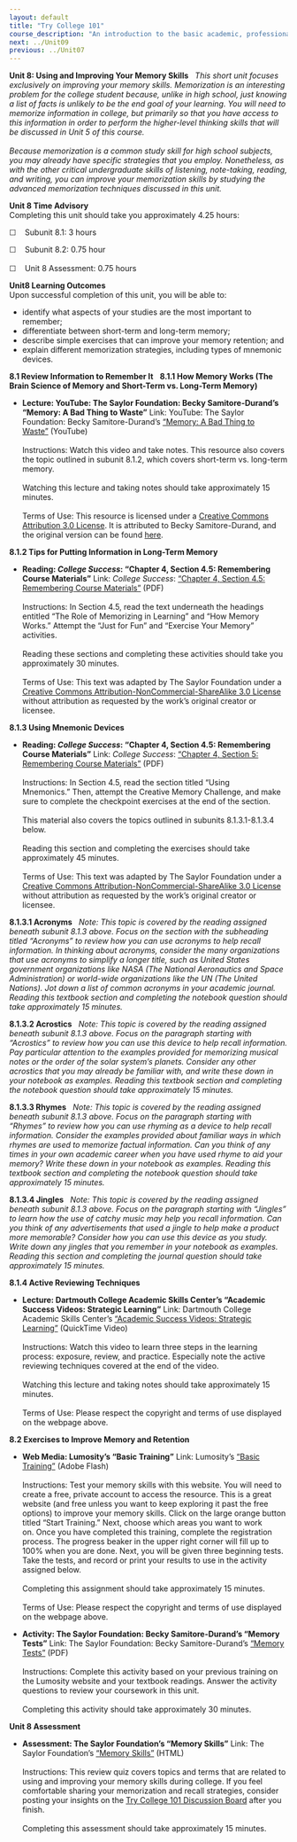 ```yaml
---
layout: default
title: "Try College 101"
course_description: "An introduction to the basic academic, professional, and personal skills you will need to be successful in college."
next: ../Unit09
previous: ../Unit07
---
```

**Unit 8: Using and Improving Your Memory Skills** <span id="8"></span> 
*This short unit focuses exclusively on improving your memory skills.
Memorization is an interesting problem for the college student because,
unlike in high school, just knowing a list of facts is unlikely to be
the end goal of your learning. You will need to memorize information in
college, but primarily so that you have access to this information in
order to perform the higher-level thinking skills that will be discussed
in Unit 5 of this course.  
    
 Because memorization is a common study skill for high school subjects,
you may already have specific strategies that you employ. Nonetheless,
as with the other critical undergraduate skills of listening,
note-taking, reading, and writing, you can improve your memorization
skills by studying the advanced memorization techniques discussed in
this unit.*

**Unit 8 Time Advisory**  
Completing this unit should take you approximately 4.25 hours:  
  
 ☐    Subunit 8.1: 3 hours  
  
 ☐    Subunit 8.2: 0.75 hour  
    
 ☐    Unit 8 Assessment: 0.75 hours

**Unit8 Learning Outcomes**  
Upon successful completion of this unit, you will be able to:
-   identify what aspects of your studies are the most important to
    remember;
-   differentiate between short-term and long-term memory;
-   describe simple exercises that can improve your memory retention;
    and
-   explain different memorization strategies, including types of
    mnemonic devices.

**8.1 Review Information to Remember It** <span id="8.1"></span> 
**8.1.1 How Memory Works (The Brain Science of Memory and Short-Term vs.
Long-Term Memory)** <span id="8.1.1"></span> 
-   **Lecture: YouTube: The Saylor Foundation: Becky Samitore-Durand’s
    “Memory: A Bad Thing to Waste”**
    Link: YouTube: The Saylor Foundation: Becky Samitore-Durand’s
    [“Memory: A Bad Thing to
    Waste”](http://www.youtube.com/watch?feature=player_embedded&v=SB3rYiK5z2E) (YouTube)  
        
     Instructions: Watch this video and take notes. This resource also
    covers the topic outlined in subunit 8.1.2, which covers short-term
    vs. long-term memory.  
        
     Watching this lecture and taking notes should take approximately 15
    minutes.  
        
     Terms of Use: This resource is licensed under a [Creative Commons
    Attribution 3.0
    License](http://creativecommons.org/licenses/by/3.0/). It is
    attributed to Becky Samitore-Durand, and the original version can be
    found
    [here](http://www.youtube.com/watch?feature=player_embedded&v=SB3rYiK5z2E).

**8.1.2 Tips for Putting Information in Long-Term Memory** <span
id="8.1.2"></span> 
-   **Reading: *College Success*: “Chapter 4, Section 4.5: Remembering
    Course Materials”**
    Link: *College Success*: [“Chapter 4, Section 4.5: Remembering
    Course
    Materials”](http://www.saylor.org/site/textbooks/College%20Success.pdf)
    (PDF)  
        
     Instructions: In Section 4.5, read the text underneath the headings
    entitled “The Role of Memorizing in Learning” and “How Memory
    Works.” Attempt the “Just for Fun” and “Exercise Your Memory”
    activities.  
        
     Reading these sections and completing these activities should take
    you approximately 30 minutes.  
        
     Terms of Use: This text was adapted by The Saylor Foundation under
    a [Creative Commons Attribution-NonCommercial-ShareAlike 3.0
    License](http://creativecommons.org/licenses/by-nc-sa/3.0/) without
    attribution as requested by the work’s original creator or licensee.

**8.1.3 Using Mnemonic Devices** <span id="8.1.3"></span> 
-   **Reading: *College Success*: “Chapter 4, Section 4.5: Remembering
    Course Materials”**
    Link: *College Success*: [“Chapter 4, Section 5: Remembering Course
    Materials”](http://www.saylor.org/site/textbooks/College%20Success.pdf)
    (PDF)  
        
     Instructions: In Section 4.5, read the section titled “Using
    Mnemonics.” Then, attempt the Creative Memory Challenge, and make
    sure to complete the checkpoint exercises at the end of the
    section.  
        
     This material also covers the topics outlined in subunits
    8.1.3.1-8.1.3.4 below.  
        
     Reading this section and completing the exercises should take
    approximately 45 minutes.  
        
     Terms of Use: This text was adapted by The Saylor Foundation under
    a [Creative Commons Attribution-NonCommercial-ShareAlike 3.0
    License](http://creativecommons.org/licenses/by-nc-sa/3.0/) without
    attribution as requested by the work’s original creator or licensee.

**8.1.3.1 Acronyms** <span id="8.1.3.1"></span> 
*Note: This topic is covered by the reading assigned beneath
subunit 8.1.3 above. Focus on the section with the subheading titled
“Acronyms” to review how you can use acronyms to help recall
information. In thinking about acronyms, consider the many organizations
that use acronyms to simplify a longer title, such as United States
government organizations like NASA (The National Aeronautics and Space
Administration) or world-wide organizations like the UN (The United
Nations). Jot down a list of common acronyms in your academic journal.
Reading this textbook section and completing the notebook question
should take approximately 15 minutes.*

**8.1.3.2 Acrostics** <span id="8.1.3.2"></span> 
*Note: This topic is covered by the reading assigned beneath
subunit 8.1.3 above. Focus on the paragraph starting with “Acrostics” to
review how you can use this device to help recall information. Pay
particular attention to the examples provided for memorizing musical
notes or the order of the solar system’s planets. Consider any other
acrostics that you may already be familiar with, and write these down in
your notebook as examples. Reading this textbook section and completing
the notebook question should take approximately 15 minutes.*

**8.1.3.3 Rhymes** <span id="8.1.3.3"></span> 
*Note: This topic is covered by the reading assigned beneath
subunit 8.1.3 above. Focus on the paragraph starting with “Rhymes” to
review how you can use rhyming as a device to help recall information.
Consider the examples provided about familiar ways in which rhymes are
used to memorize factual information. Can you think of any times in your
own academic career when you have used rhyme to aid your memory? Write
these down in your notebook as examples. Reading this textbook section
and completing the notebook question should take approximately 15
minutes.*

**8.1.3.4 Jingles** <span id="8.1.3.4"></span> 
*Note: This topic is covered by the reading assigned beneath subunit
8.1.3 above. Focus on the paragraph starting with “Jingles” to learn how
the use of catchy music may help you recall information. Can you think
of any advertisements that used a jingle to help make a product more
memorable? Consider how you can use this device as you study. Write down
any jingles that you remember in your notebook as examples. Reading this
section and completing the journal question should take approximately 15
minutes.*

**8.1.4 Active Reviewing Techniques** <span id="8.1.4"></span> 
-   **Lecture: Dartmouth College Academic Skills Center’s “Academic
    Success Videos: Strategic Learning”**
    Link: Dartmouth College Academic Skills Center’s [“Academic Success
    Videos: Strategic
    Learning”](http://www.dartmouth.edu/~acskills/videos/video_sl.html) (QuickTime
    Video)  
        
     Instructions: Watch this video to learn three steps in the learning
    process: exposure, review, and practice. Especially note the active
    reviewing techniques covered at the end of the video.  
        
     Watching this lecture and taking notes should take approximately 15
    minutes.  
        
     Terms of Use: Please respect the copyright and terms of use
    displayed on the webpage above.

**8.2 Exercises to Improve Memory and Retention** <span
id="8.2"></span> 
-   **Web Media: Lumosity’s “Basic Training”**
    Link: Lumosity’s [“Basic Training”](http://www.lumosity.com/) (Adobe
    Flash)  
        
     Instructions: Test your memory skills with this website. You will
    need to create a free, private account to access the resource. This
    is a great website (and free unless you want to keep exploring it
    past the free options) to improve your memory skills. Click on the
    large orange button titled “Start Training.” Next, choose which
    areas you want to work on. Once you have completed this training,
    complete the registration process. The progress beaker in the upper
    right corner will fill up to 100% when you are done. Next, you will
    be given three beginning tests. Take the tests, and record or print
    your results to use in the activity assigned below.  
        
     Completing this assignment should take approximately 15 minutes.  
        
     Terms of Use: Please respect the copyright and terms of use
    displayed on the webpage above.

-   **Activity: The Saylor Foundation: Becky Samitore-Durand’s “Memory
    Tests”**
    Link: The Saylor Foundation: Becky Samitore-Durand’s [“Memory
    Tests”](http://www.saylor.org/site/wp-content/uploads/2012/01/TRYCOLLEGE-7.2.pdf) (PDF)  
        
     Instructions: Complete this activity based on your previous
    training on the Lumosity website and your textbook readings. Answer
    the activity questions to review your coursework in this unit.  
        
     Completing this activity should take approximately 30 minutes.

**Unit 8 Assessment** <span id="8.3"></span> 
-   **Assessment: The Saylor Foundation’s “Memory Skills”**
    Link: The Saylor Foundation’s [“Memory
    Skills”](http://school.saylor.org/mod/quiz/view.php?id=1880)
    (HTML)  
        
     Instructions: This review quiz covers topics and terms that are
    related to using and improving your memory skills during college. If
    you feel comfortable sharing your memorization and recall
    strategies, consider posting your insights on the [Try College 101
    Discussion Board](http://forums.saylor.org/topic/memory-skills/)
    after you finish.  
        
     Completing this assessment should take approximately 15 minutes.


